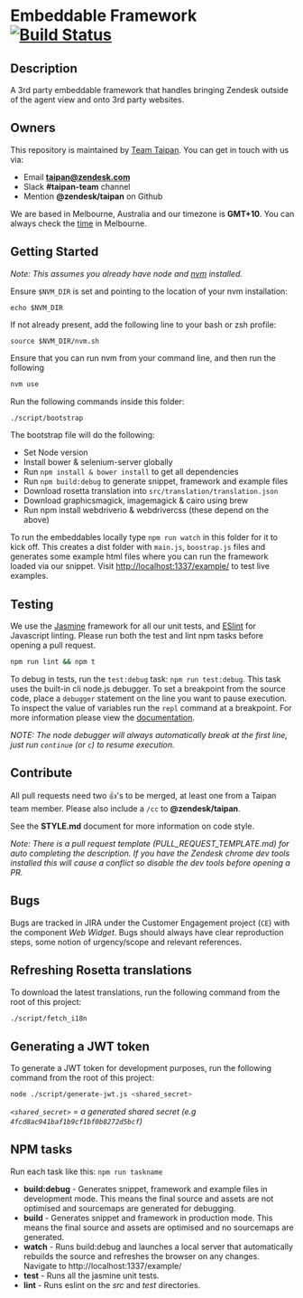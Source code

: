 # Embeddable Framework [![Build Status](https://magnum.travis-ci.com/zendesk/embeddable_framework.svg?token=eFe58axP7zq8qUuk6pMA&branch=master)](https://magnum.travis-ci.com/zendesk/embeddable_framework)

## Description
A 3rd party embeddable framework that handles bringing Zendesk outside of the agent view and onto 3rd party websites.

## Owners
This repository is maintained by [Team Taipan](https://zendesk.atlassian.net/wiki/pages/viewpage.action?pageId=86114732). You can get in touch with us via:
* Email **taipan@zendesk.com**
* Slack **#taipan-team** channel
* Mention **@zendesk/taipan** on Github

We are based in Melbourne, Australia and our timezone is **GMT+10**. You can always check the [time](http://time.is/Melbourne) in Melbourne.

## Getting Started
*Note: This assumes you already have node and [nvm](https://github.com/creationix/nvm) installed.*

Ensure `$NVM_DIR` is set and pointing to the location of your nvm installation:
```
echo $NVM_DIR
```

If not already present, add the following line to your bash or zsh profile:
```
source $NVM_DIR/nvm.sh
```

Ensure that you can run nvm from your command line, and then run the following

```bash
nvm use
```

Run the following commands inside this folder:

```bash
./script/bootstrap
```

The bootstrap file will do the following:

* Set Node version
* Install bower & selenium-server globally
* Run `npm install & bower install` to get all dependencies
* Run `npm build:debug` to generate snippet, framework and example files
* Download rosetta translation into `src/translation/translation.json`
* Download graphicsmagick, imagemagick & cairo using brew
* Run npm install webdriverio & webdrivercss (these depend on the above)

To run the embeddables locally type `npm run watch` in this folder for it to kick off. This creates a dist folder with `main.js`, `boostrap.js` files and generates some example html files where you can run the framework loaded via our snippet. Visit [http://localhost:1337/example/](http://localhost:1337/example/) to test live examples.

## Testing
We use the [Jasmine](http://jasmine.github.io/) framework for all our unit tests, and [ESlint](http://eslint.org/) for Javascript linting. Please run both the test and lint npm tasks before opening a pull request.

```bash
npm run lint && npm t
```

To debug in tests, run the `test:debug` task: `npm run test:debug`. This task uses the built-in cli node.js debugger. To set a breakpoint from the source code, place a `debugger` statement on the line you want to pause execution. To inspect the value of variables run the `repl` command at a breakpoint. For more information please view the [documentation](https://nodejs.org/api/debugger.html#debugger_information).

*NOTE: The node debugger will always automatically break at the first line, just run `continue` (or `c`) to resume execution.*

## Contribute
All pull requests need two :+1:'s to be merged, at least one from a Taipan team member. Please also include a `/cc` to **@zendesk/taipan**.

See the **STYLE.md** document for more information on code style.

*Note: There is a pull request template (PULL_REQUEST_TEMPLATE.md) for auto completing the description. If you have the Zendesk chrome dev tools installed this will cause a conflict so disable the dev tools before opening a PR.*

## Bugs
Bugs are tracked in JIRA under the Customer Engagement project (`CE`) with the component *Web Widget*. Bugs should always have clear reproduction steps, some notion of urgency/scope and relevant references.

## Refreshing Rosetta translations

To download the latest translations, run the following command from the root of this project:

```bash
./script/fetch_i18n
```

## Generating a JWT token

To generate a JWT token for development purposes, run the following command from the root of this project:

```bash
node ./script/generate-jwt.js <shared_secret>
```

*`<shared_secret>` = a generated shared secret (e.g `4fcd8ac941baf1b9cf1bf0b8272d5bcf`)*

## NPM tasks

Run each task like this: ```npm run taskname```

* **build:debug** - Generates snippet, framework and example files in development mode. This means the final source and assets are not optimised and sourcemaps are generated for debugging.
* **build** - Generates snippet and framework in production mode. This means the final source and assets are optimised and no sourcemaps are generated.
* **watch** - Runs build:debug and launches a local server that automatically rebuilds the source and refreshes the browser on any changes. Navigate to http://localhost:1337/example/
* **test** - Runs all the jasmine unit tests.
* **lint** - Runs eslint on the *src* and *test* directories.
